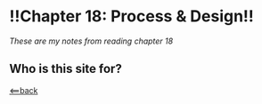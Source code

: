 # **!!Chapter 18: Process & Design!!**

*These are my notes from reading chapter 18*

## **Who is this site for?**




[<==back](README.md)

